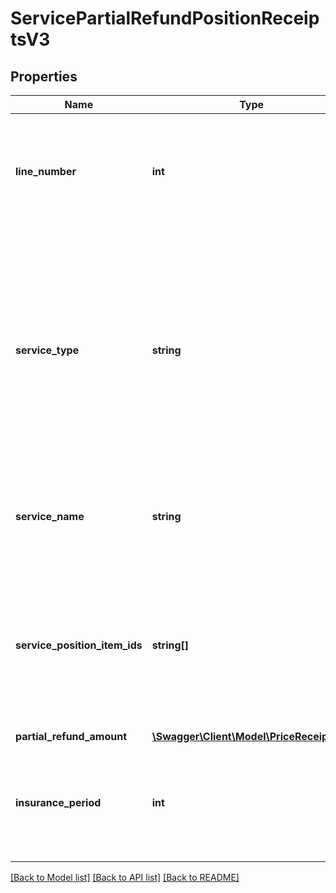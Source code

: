 # ServicePartialRefundPositionReceiptsV3

## Properties
Name | Type | Description | Notes
------------ | ------------- | ------------- | -------------
**line_number** | **int** | Number of line item in which the information is printed on the pdf document of the receipt. &lt;/br&gt;This information is not reliably provided for older receipts | [optional] 
**service_type** | **string** | Categorization that classifies services according to their main characteristics. Services of the same type are often treated in the same way. Currently, the processing of the following types are possible: * **DISPOSAL** - Free take away of old technical devices required by law * **INSURANCE** - Product insurance | [optional] 
**service_name** | **string** | Service name of a special specification of a service type that the customer has seen in the ordering process. | [optional] 
**service_position_item_ids** | **string[]** | List of unique identifiers of specific instances of services. A servicePositionItem is the smallest unit of a service that can be ordered. If quantity of this object is bigger than one the list contains more than one entry. | [optional] 
**partial_refund_amount** | [**\Swagger\Client\Model\PriceReceiptsV3**](PriceReceiptsV3.md) |  | [optional] 
**insurance_period** | **int** | Services of serviceType WARRANTY or INSURANCE could be offered with different durations. This field will show the duration as month. | [optional] 

[[Back to Model list]](../../README.md#documentation-for-models) [[Back to API list]](../../README.md#documentation-for-api-endpoints) [[Back to README]](../../README.md)

